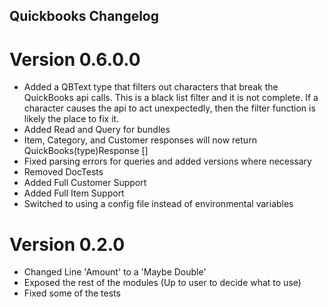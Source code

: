 Quickbooks Changelog
----------------------

# Version 0.6.0.0
* Added a QBText type that filters out characters that break the QuickBooks api calls. This is a black list filter and it is not complete. If a character causes the api to act unexpectedly, then the filter function is likely the place to fix it.
* Added Read and Query for bundles
* Item, Category, and Customer responses will now return QuickBooks(type)Response []
* Fixed parsing errors for queries and added versions where necessary
* Removed DocTests
* Added Full Customer Support
* Added Full Item Support
* Switched to using a config file instead of environmental variables

# Version 0.2.0
* Changed Line 'Amount' to a 'Maybe Double'
* Exposed the rest of the modules (Up to user to decide what to use)
* Fixed some of the tests
